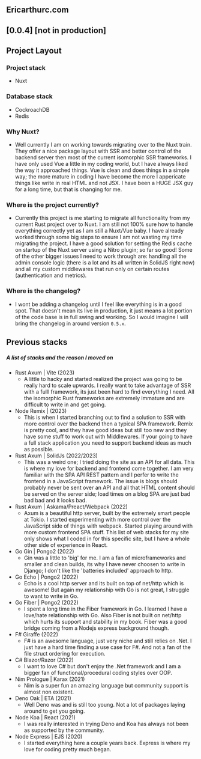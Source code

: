 ## Ericarthurc.com

## [0.0.4] [not in production]

## Project Layout

### Project stack

- Nuxt

### Database stack

- CockroachDB
- Redis

### Why Nuxt?

- Well currently I am on working towards migrating over to the Nuxt train. They offer a nice package layout with SSR and better control of the backend server then most of the current isomorphic SSR frameworks. I have only used Vue a little in my coding world, but I have always liked the way it approached things. Vue is clean and does things in a simple way; the more mature in coding I have become the more I appericate things like write in real HTML and not JSX. I have been a HUGE JSX guy for a long time, but that is changing for me.

### Where is the project currently?

- Currently this project is me starting to migrate all functionality from my current Rust project over to Nuxt. I am still not 100% sure how to handle everything correctly yet as I am still a Nuxt/Vue baby. I have already worked through some big steps to ensure I am not wasting my time migrating the project. I have a good solution for setting the Redis cache on startup of the Nuxt server using a Nitro plugin; so far so good! Some of the other bigger issues I need to work through are: handling all the admin console logic (there is a lot and its all written in SolidJS right now) and all my custom middlewares that run only on certain routes (authentication and metrics).

### Where is the changelog?

- I wont be adding a changelog until I feel like everything is in a good spot. That doesn't mean its live in production, it just means a lot portion of the code base is in full swing and working. So I would imagine I will bring the changelog in around version `0.5.x`.

## Previous stacks

##### A list of stacks and the reason I moved on

- Rust Axum | Vite (2023)
  - A little to hacky and started realized the project was going to be really hard to scale upwards. I really want to take advantage of SSR with a fulll framework, its just been hard to find everything I need. All the isomorphic Rust frameworks are extremely immature and are difficult to write in and get going.
- Node Remix | (2023)
  - This is when I started branching out to find a solution to SSR with more control over the backend then a typical SPA framework. Remix is pretty cool, and they have good ideas but still too new and they have some stuff to work out with Middlewares. If your going to have a full stack application you need to support backend ideas as much as possible.
- Rust Axum | SolidJs (2022/2023)
  - This was a weird one; I tried doing the site as an API for all data. This is where my love for backend and frontend come together. I am very familiar with the SPA API REST pattern and I perfer to write the frontend in a JavaScript framework. The issue is blogs should probably never be sent over an API and all that HTML content should be served on the server side; load times on a blog SPA are just bad bad bad and it looks bad.
- Rust Axum | Askama/Preact/Webpack (2022)
  - Axum is a beautiful http server, built by the extremely smart people at Tokio. I started experimenting with more control over the JavaScript side of things with webpack. Started playing around with more custom frontend SPA stuff. This list of web stacks for my site only shows what I coded in for this specific site, but I have a whole other side of experience in React.
- Go Gin | Pongo2 (2022)
  - Gin was a little to 'big' for me. I am a fan of microframeworks and smaller and clean builds, its why I have never choosen to write in Django; I don't like the 'batteries included' approach to http.
- Go Echo | Pongo2 (2022)
  - Echo is a cool http server and its built on top of net/http which is awesome! But again my relationship with Go is not great, I struggle to want to write in Go.
- Go Fiber | Pongo2 (2022)
  - I spent a long time in the Fiber framework in Go. I learned I have a love/hate relationship with Go. Also Fiber is not built on net/http which hurts its support and stability in my book. Fiber was a good bridge coming from a Nodejs express background though.
- F# Giraffe (2022)
  - F# is an awesome language, just very niche and still relies on .Net. I just have a hard time finding a use case for F#. And not a fan of the file struct ordering for execution.
- C# Blazor/Razor (2022)
  - I want to love C# but don't enjoy the .Net framework and I am a bigger fan of functional/procedural coding styles over OOP.
- Nim Prologue | Karax (2021)
  - Nim is a super fun an amazing language but community support is almost non existent.
- Deno Oak | ETA (2021)
  - Well Deno was and is still too young. Not a lot of packages laying around to get you going.
- Node Koa | React (2021)
  - I was really interested in trying Deno and Koa has always not been as supported by the community.
- Node Express | EJS (2020)
  - I started everything here a couple years back. Express is where my love for coding pretty much began.

